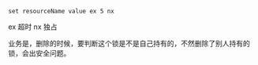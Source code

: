 

```
set resourceName value ex 5 nx
```
ex 超时
nx 独占

业务是，删除的时候，要判断这个锁是不是自己持有的，不然删除了别人持有的锁，会出安全问题。

